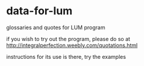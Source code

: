 # data-for-lum
glossaries and quotes for LUM program

if you wish to try out the program, please do so at http://integralperfection.weebly.com/quotations.html

instructions for its use is there, try the examples
